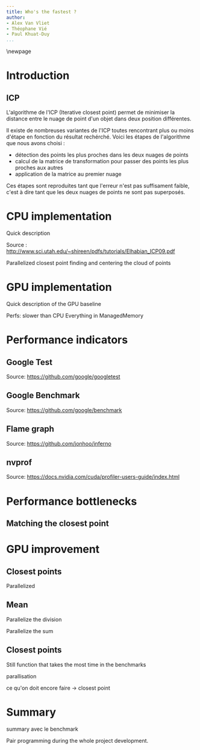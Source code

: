 ```yaml
---
title: Who's the fastest ?
author:
- Alex Van Vliet
- Théophane Vié
- Paul Khuat-Duy
...
```


\newpage

# Introduction

## ICP

L'algorithme de l'ICP (Iterative closest point) permet de minimiser la distance entre le nuage de point d'un objet dans deux position différentes.

Il existe de nombreuses variantes de l'ICP toutes rencontrant plus ou moins d'étape en fonction du résultat rechérché. Voici les étapes de l'algorithme que nous avons choisi :
- détection des points les plus proches dans les deux nuages de points
- calcul de la matrice de transformation pour passer des points les plus proches aux autres
- application de la matrice au premier nuage

Ces étapes sont reproduites tant que l'erreur n'est pas suffisament faible, c'est à dire tant que les deux nuages de points ne sont pas superposés.


# CPU implementation

Quick description

Source : http://www.sci.utah.edu/~shireen/pdfs/tutorials/Elhabian_ICP09.pdf

Parallelized closest point finding and centering the cloud of points


# GPU implementation

Quick description of the GPU baseline

Perfs: slower than CPU
Everything in ManagedMemory


# Performance indicators

## Google Test

Source: https://github.com/google/googletest


## Google Benchmark

Source: https://github.com/google/benchmark


## Flame graph

Source: https://github.com/jonhoo/inferno

## nvprof

Source: https://docs.nvidia.com/cuda/profiler-users-guide/index.html

# Performance bottlenecks

## Matching the closest point

# GPU improvement

## Closest points

Parallelized

## Mean

Parallelize the division

Parallelize the sum

## Closest points

Still function that takes the most time in the benchmarks

parallisation

ce qu'on doit encore faire -> closest point

# Summary

summary avec le benchmark

Pair programming during the whole project development.
